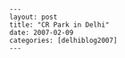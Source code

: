 
    ---
    layout: post
    title: "CR Park in Delhi"
    date: 2007-02-09
    categories: [delhiblog2007]
    ---

    

